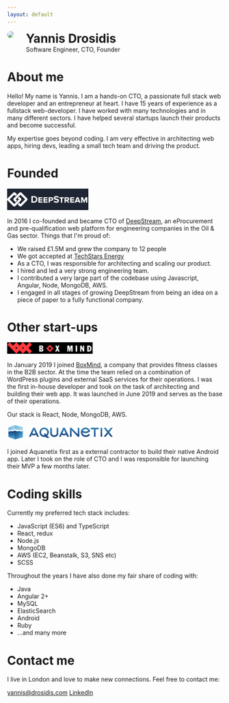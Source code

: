 ```yaml
---
layout: default
---
```



<div style="display:flex;">
  <div>
    <img src="https://s.gravatar.com/avatar/b1c1a1059590bc27a0261bfa8b2107a0?s=80" style="border-radius: 100px;">
  </div>
  <div style="margin-left:2em;">
    <h1 style="margin:0;">Yannis Drosidis</h1>
    <div>Software Engineer, CTO, Founder</div>
  </div>
</div>

# About me
Hello! My name is Yannis. I am a hands-on CTO, a passionate full stack web developer and an entrepreneur at heart. I have 15 years of experience
as a fullstack web-developer. I have worked with many technologies and in many different sectors. I have helped several startups launch
their products and become successful.

My expertise goes beyond coding. I am very effective in architecting web apps, hiring devs, leading a small tech team and driving the product.

# Founded
![image](/assets/logos/DeepStream.png)

In 2016 I co-founded and became CTO of [DeepStream](https://www.deepstreamtech.com), an eProcurement and pre-qualification web platform for engineering companies in the Oil & Gas sector. Things that I'm proud of:
- We raised £1.5M and grew the company to 12 people
- We got accepted at [TechStars Energy](https://www.techstars.com/programs/energy-program/)
- As a CTO, I was responsible for architecting and scaling our product.
- I hired and led a very strong engineering team.
- I contributed a very large part of the codebase using Javascript, Angular, Node, MongoDB, AWS.
- I engaged in all stages of growing DeepStream from being an idea on a piece of paper to a fully functional company.

# Other start-ups

![image](/assets/logos/BoxMind.png)

In January 2019 I joined [BoxMind](https://www.theboxmind.com), a company that provides fitness classes in the B2B sector. At the time the team relied
on a combination of WordPress plugins and external SaaS services for their operations. I was the first in-house developer and took on the task of architecting
and building their web app. It was launched in June 2019 and serves as the base of their operations.

Our stack is React, Node, MongoDB, AWS.

![image](/assets/logos/aquanetix.png)

I joined Aquanetix first as a external contractor to build their native Android app. Later I took on the role of CTO and I was responsible for launching their
MVP a few months later.

# Coding skills
Currently my preferred tech stack includes:
- JavaScript (ES6) and TypeScript
- React, redux
- Node.js
- MongoDB
- AWS (EC2, Beanstalk, S3, SNS etc)
- SCSS

Throughout the years I have also done my fair share of coding with:
- Java
- Angular 2+
- MySQL
- ElasticSearch
- Android
- Ruby
- ...and many more

# Contact me

I live in London and love to make new connections. Feel free to contact me:

[yannis@drosidis.com](mailto:yannis@drosidis.com) [LinkedIn](https://www.linkedin.com/in/drosidis/)
